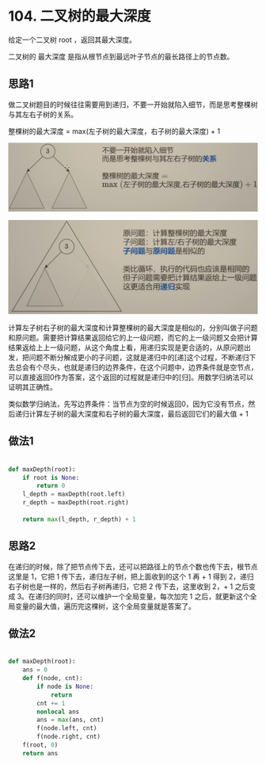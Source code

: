 # 104. 二叉树的最大深度

给定一个二叉树 root ，返回其最大深度。

二叉树的 最大深度 是指从根节点到最远叶子节点的最长路径上的节点数。

## 思路1

做二叉树题目的时候往往需要用到递归，不要一开始就陷入细节，而是思考整棵树与其左右子树的关系。

整棵树的最大深度 = max(左子树的最大深度，右子树的最大深度) + 1

![1](image.png)

![2](image-1.png)

计算左子树右子树的最大深度和计算整棵树的最大深度是相似的，分别叫做子问题和原问题。需要把计算结果返回给它的上一级问题，而它的上一级问题又会把计算结果返给上上一级问题，从这个角度上看，用递归实现是更合适的，从原问题出发，把问题不断分解成更小的子问题，这就是递归中的[递]这个过程，不断递归下去总会有个尽头，也就是递归的边界条件，在这个问题中，边界条件就是空节点，可以直接返回0作为答案，这个返回的过程就是递归中的[归]。用数学归纳法可以证明其正确性。

类似数学归纳法，先写边界条件：当节点为空的时候返回0，因为它没有节点，然后递归计算左子树的最大深度和右子树的最大深度，最后返回它们的最大值 + 1

## 做法1

```python

def maxDepth(root):
    if root is None:
        return 0
    l_depth = maxDepth(root.left)
    r_depth = maxDepth(root.right)

    return max(l_depth, r_depth) + 1
```

## 思路2

在递归的时候，除了把节点传下去，还可以把路径上的节点个数也传下去，根节点这里是 1，它把 1 传下去，递归左子树，把上面收到的这个 1 再 + 1 得到 2，递归右子树也是一样的，然后右子树再递归，它把 2 传下去，这里收到 2，+ 1 之后变成 3。在递归的同时，还可以维护一个全局变量，每次加完 1 之后，就更新这个全局变量的最大值，遍历完这棵树，这个全局变量就是答案了。

## 做法2

```python

def maxDepth(root):
    ans = 0
    def f(node, cnt):
        if node is None:
            return 
        cnt += 1
        nonlocal ans 
        ans = max(ans, cnt)
        f(node.left, cnt)
        f(node.right, cnt)
    f(root, 0)
    return ans 
```



